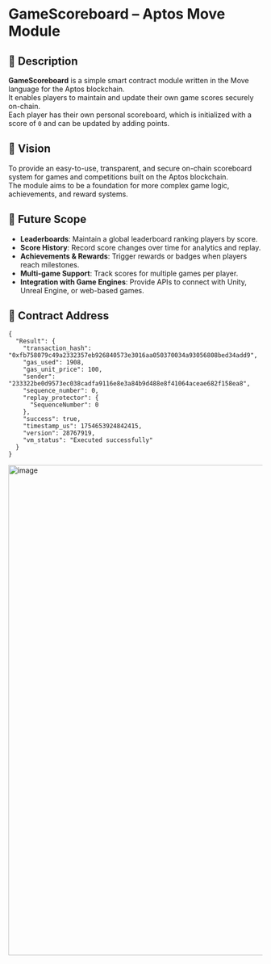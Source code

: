 # GameScoreboard – Aptos Move Module

## 📌 Description
**GameScoreboard** is a simple smart contract module written in the Move language for the Aptos blockchain.  
It enables players to maintain and update their own game scores securely on-chain.  
Each player has their own personal scoreboard, which is initialized with a score of `0` and can be updated by adding points.

## 🎯 Vision
To provide an easy-to-use, transparent, and secure on-chain scoreboard system for games and competitions built on the Aptos blockchain.  
The module aims to be a foundation for more complex game logic, achievements, and reward systems.

## 🚀 Future Scope
- **Leaderboards**: Maintain a global leaderboard ranking players by score.
- **Score History**: Record score changes over time for analytics and replay.
- **Achievements & Rewards**: Trigger rewards or badges when players reach milestones.
- **Multi-game Support**: Track scores for multiple games per player.
- **Integration with Game Engines**: Provide APIs to connect with Unity, Unreal Engine, or web-based games.

## 📜 Contract Address
```
{
  "Result": {
    "transaction_hash": "0xfb758079c49a2332357eb926840573e3016aa050370034a93056808bed34add9",
    "gas_used": 1908,
    "gas_unit_price": 100,
    "sender": "233322be0d9573ec038cadfa9116e8e3a84b9d488e8f41064aceae682f158ea8",
    "sequence_number": 0,
    "replay_protector": {
      "SequenceNumber": 0
    },
    "success": true,
    "timestamp_us": 1754653924842415,
    "version": 28767919,
    "vm_status": "Executed successfully"
  }
}
```
<img width="1446" height="971" alt="image" src="https://github.com/user-attachments/assets/80b6a2a5-edef-4ca0-b6a5-31625d67849f" />


